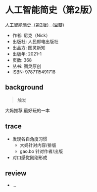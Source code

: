 # 人工智能简史（第2版）
[人工智能简史（第2版） (豆瓣)](https://book.douban.com/subject/35292505/)

- 作者: 尼克（Nick）
- 出版社: 人民邮电出版社
- 出品方: 图灵新知
- 出版年: 2021-1
- 页数: 368
- 丛书: 图灵原创
- ISBN: 9787115491718

## background
> 触发

大妈推荐,最好玩的一本


## trace

- 发现各自角度习惯
    - 大妈针对内容/排版
    - gao.bo 针对作者/出版
- 对口感觉刚刚形成


## review

- ...


